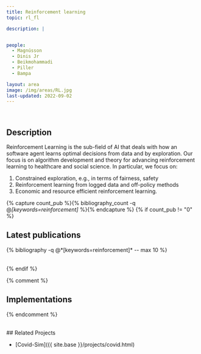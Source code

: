 ```yaml
---
title: Reinforcement learning
topic: rl_fl

description: |


people:
  - Magnússon
  - Dinis Jr
  - Beikmohammadi
  - Piller
  - Bampa

layout: area
image: /img/areas/RL.jpg
last-updated: 2022-09-02
---
```


<br>

## Description

Reinforcement Learning is the sub-field of AI that deals with how an software agent learns optimal decisions from data and by exploration.  Our focus is on algorithm development and theory for advancing reinforcement learning to healthcare and social science. In particular, we focus on:
1. Constrained exploration, e.g., in terms of fairness, safety
2. Reinforcement learning from logged data and off-policy methods 
3. Economic and resource efficient reinforcement learning. 

{% capture count_pub %}{% bibliography_count -q @*[keywords=reinforcement]* %}{% endcapture %}
{% if count_pub != "0" %}
<br>

## Latest publications

<div class="publications">
    <table class="table">
        <tbody>
        <tr>
          {% bibliography -q @*[keywords=reinforcement]*  -- max 10 %}
        </tr>
        </tbody>
    </table>
</div>
{% endif %}
 
{% comment %}
## Implementations

{% endcomment %}

<br>
## Related Projects

- [Covid-Sim]({{ site.base }}/projects/covid.html)